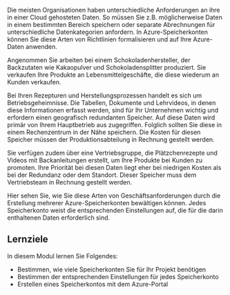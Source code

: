 Die meisten Organisationen haben unterschiedliche Anforderungen an ihre in einer Cloud gehosteten Daten. So müssen Sie z.B. möglicherweise Daten in einem bestimmten Bereich speichern oder separate Abrechnungen für unterschiedliche Datenkategorien anfordern. In Azure-Speicherkonten können Sie diese Arten von Richtlinien formalisieren und auf Ihre Azure-Daten anwenden.

Angenommen Sie arbeiten bei einem Schokoladenhersteller, der Backzutaten wie Kakaopulver und Schokoladensplitter produziert. Sie verkaufen Ihre Produkte an Lebensmittelgeschäfte, die diese wiederum an Kunden verkaufen.

Bei Ihren Rezepturen und Herstellungsprozessen handelt es sich um Betriebsgeheimnisse. Die Tabellen, Dokumente und Lehrvideos, in denen diese Informationen erfasst werden, sind für Ihr Unternehmen wichtig und erfordern einen geografisch redundanten Speicher. Auf diese Daten wird primär von Ihrem Hauptbetrieb aus zugegriffen. Folglich sollten Sie diese in einem Rechenzentrum in der Nähe speichern. Die Kosten für diesen Speicher müssen der Produktionsabteilung in Rechnung gestellt werden.

Sie verfügen zudem über eine Vertriebsgruppe, die Plätzchenrezepte und Videos mit Backanleitungen erstellt, um Ihre Produkte bei Kunden zu promoten. Ihre Priorität bei diesen Daten liegt eher bei niedrigen Kosten als bei der Redundanz oder dem Standort. Dieser Speicher muss dem Vertriebsteam in Rechnung gestellt werden.

Hier sehen Sie, wie Sie diese Arten von Geschäftsanforderungen durch die Erstellung mehrerer Azure-Speicherkonten bewältigen können. Jedes Speicherkonto weist die entsprechenden Einstellungen auf, die für die darin enthaltenen Daten erforderlich sind.

## <a name="learning-objectives"></a>Lernziele

In diesem Modul lernen Sie Folgendes:
 - Bestimmen, wie viele Speicherkonten Sie für Ihr Projekt benötigen
 - Bestimmen der entsprechenden Einstellungen für jedes Speicherkonto
 - Erstellen eines Speicherkontos mit dem Azure-Portal